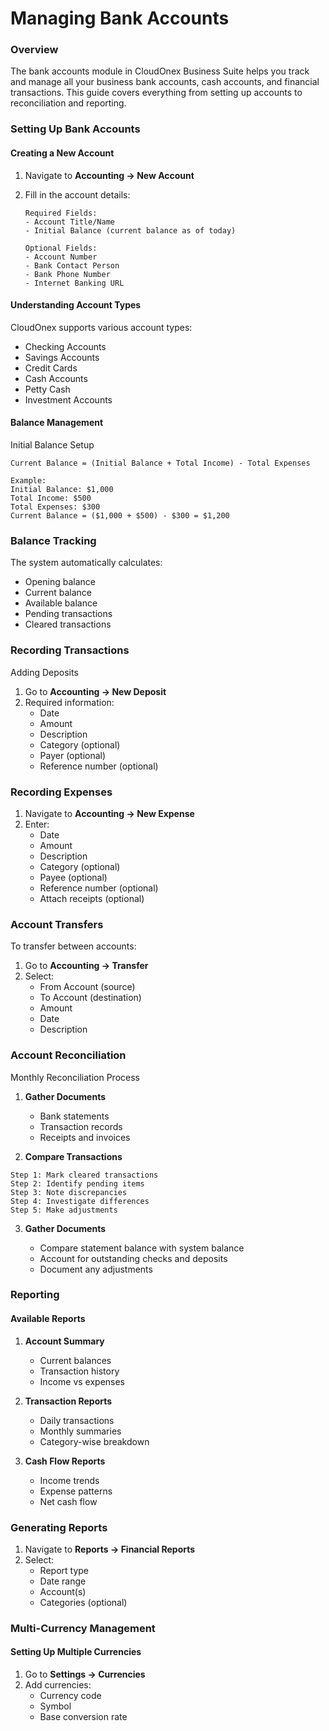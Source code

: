 # Managing Bank Accounts

### Overview

The bank accounts module in CloudOnex Business Suite helps you track and manage all your business bank accounts, cash accounts, and financial transactions. This guide covers everything from setting up accounts to reconciliation and reporting.

### Setting Up Bank Accounts

#### Creating a New Account

1. Navigate to **Accounting → New Account**

2. Fill in the account details:
   
   ```
   Required Fields:
   - Account Title/Name
   - Initial Balance (current balance as of today)
   
   Optional Fields:
   - Account Number
   - Bank Contact Person
   - Bank Phone Number
   - Internet Banking URL
   ```

#### Understanding Account Types

CloudOnex supports various account types:

- Checking Accounts
- Savings Accounts
- Credit Cards
- Cash Accounts
- Petty Cash
- Investment Accounts

#### Balance Management

Initial Balance Setup

```
Current Balance = (Initial Balance + Total Income) - Total Expenses

Example:
Initial Balance: $1,000
Total Income: $500
Total Expenses: $300
Current Balance = ($1,000 + $500) - $300 = $1,200
```

### Balance Tracking

The system automatically calculates:

- Opening balance
- Current balance
- Available balance
- Pending transactions
- Cleared transactions

### Recording Transactions

Adding Deposits

1. Go to **Accounting → New Deposit**
2. Required information:
   - Date
   - Amount
   - Description
   - Category (optional)
   - Payer (optional)
   - Reference number (optional)

### Recording Expenses

1. Navigate to **Accounting → New Expense**
2. Enter:
   - Date
   - Amount
   - Description
   - Category (optional)
   - Payee (optional)
   - Reference number (optional)
   - Attach receipts (optional)

### Account Transfers

To transfer between accounts:

1. Go to **Accounting → Transfer**
2. Select:
   - From Account (source)
   - To Account (destination)
   - Amount
   - Date
   - Description

### Account Reconciliation

Monthly Reconciliation Process

1. **Gather Documents**
   
   - Bank statements
   - Transaction records
   - Receipts and invoices

2. **Compare Transactions**

```
Step 1: Mark cleared transactions
Step 2: Identify pending items
Step 3: Note discrepancies
Step 4: Investigate differences
Step 5: Make adjustments
```

3. **Gather Documents**
   
   - Compare statement balance with system balance
   - Account for outstanding checks and deposits
   - Document any adjustments

### Reporting

#### Available Reports

1. **Account Summary**
   
   - Current balances
   - Transaction history
   - Income vs expenses

2. **Transaction Reports**
   
   - Daily transactions
   - Monthly summaries
   - Category-wise breakdown

3. **Cash Flow Reports**
   
   - Income trends
   - Expense patterns
   - Net cash flow

### Generating Reports

1. Navigate to **Reports → Financial Reports**
2. Select:
   - Report type
   - Date range
   - Account(s)
   - Categories (optional)

### Multi-Currency Management

#### Setting Up Multiple Currencies

1. Go to **Settings → Currencies**
2. Add currencies:
   - Currency code
   - Symbol
   - Base conversion rate